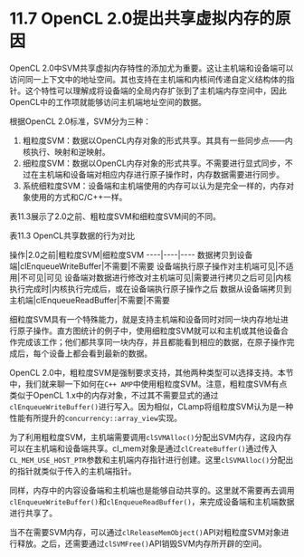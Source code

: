 # 11.7 OpenCL 2.0提出共享虚拟内存的原因

OpenCL 2.0中SVM共享虚拟内存特性的添加尤为重要。这让主机端和设备端可以访问同一上下文中的地址空间。其也支持在主机端和内核间传递自定义结构体的指针。这个特性可以理解成将设备端的全局内存扩张到了主机端内存空间中，因此OpenCL中的工作项就能够访问主机端地址空间的数据。

根据OpenCL 2.0标准，SVM分为三种：

1. 粗粒度SVM：数据以OpenCL内存对象的形式共享。其具有一些同步点——内核执行、映射和逆映射。
2. 细粒度SVM：数据以OpenCL内存对象的形式共享。不需要进行显式同步，不过在主机端和设备端对相应内存进行原子操作时，内存数据需要进行同步。
3. 系统细粒度SVM：设备端和主机端使用的内存可以认为是完全一样的，内存对象使用的方式和C/C++一样。

表11.3展示了2.0之前、粗粒度SVM和细粒度SVM间的不同。

表11.3 OpenCL共享数据的行为对比

操作|2.0之前|粗粒度SVM|细粒度SVM
----|----|----
数据拷贝到设备端|clEnqueueWriteBuffer|不需要|不需要
设备端执行原子操作对主机端可见|不适用|不可见|可见
设备端对数据进行修改对主机端可见|需要进行拷贝之后可见|内核执行完成时|内核执行完成后，或在设备端执行原子操作之后
数据从设备端拷贝到主机端|clEnqueueReadBuffer|不需要|不需要

细粒度SVM具有一个特殊能力，就是支持主机端和设备同时对同一块内存地址进行原子操作。直方图统计的例子中，使用细粒度SVM就可以和主机或其他设备合作完成该工作；他们都共享同一块内存，并且都能看到相应的数据，在原子操作完成后，每个设备上都会看到最新的数据。

OpenCL 2.0中，粗粒度SVM是强制要求支持，其他两种类型可以选择支持。本节中，我们就来聊一下如何在`C++ AMP`中使用粗粒度SVM。注意，粗粒度SVM有点类似于OpenCL 1.x中的内存对象，不过其不需要显式的通过`clEnqueueWriteBuffer()`进行写入。因为相似，CLamp将组粒度SVM认为是一种性能有所提升的`concurrency::array_view`实现。

为了利用粗粒度SVM，主机端需要调用`clSVMAlloc()`分配出SVM内存，这段内存可以在主机端和设备端共享。cl_mem对象是通过`clCreateBuffer()`通过传入`CL_MEM_USE_HOST_PTR`参数和主机端内存指针进行创建。这里`clSVMAlloc()`分配出的指针就类似于传入的主机端指针。

同样，内存中的内容设备端和主机端也是能够自动共享的。这里就不需要再去调用`clEnqueueWriteBuffer()`和`clEnqueueReadBuffer()`，来完成设备端和主机端数据进行共享了。

当不在需要SVM内存，可以通过`clReleaseMemObject()`API对粗粒度SVM对象进行释放。之后，还需要通过`clSVMFree()`API销毁SVM内存所开辟的空间。

